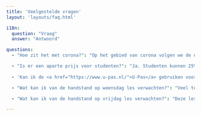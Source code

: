 ```yaml
---
title: 'Veelgestelde vragen'
layout: 'layouts/faq.html'

i18n:
  question: "Vraag"
  answer: "Antwoord"

questions:
  - "Hoe zit het met corona?": "Op het gebied van corona volgen we de overheidsmaatregelen. Zo lang als contactsporten toegestaan zijn gaan de lessen door. Mocht dit veranderen zullen we kijken wat wel kan in die situatie."

  - "Is er een aparte prijs voor studenten?": "Ja. Studenten kunnen 25% korting krijgen."
  
  - 'Kan ik de <a href="https://www.u-pas.nl/">U-Pas</a> gebruiken voor deze lessen?': "ja, vraag ons om de details."

  - "Wat kan ik van de handstand op woensdag les verwachten?": "Veel techniekoefeningen om je handstand te verbeteren. Omdat er een aantal mensen nog de avond door acrobatieken besteden we minder tijd aan uitpuntende krachtoefeningen"

  - "Wat kan ik van de handstand op vrijdag les verwachten?": "Deze les krijgt meer de vorm van een workout. Veel oefeningen in een hoger tempo. Alle oefeningen helpen om een betere handstand te leren door betere kracht en techniek"

---
```


